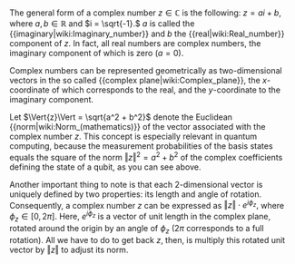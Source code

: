 The general form of a complex number $z \in \mathbb{C}$ is the following: $z = a i + b,$ where $a, b \in \mathbb{R}$ and $i = \sqrt{-1}.$ $a$ is called the {{imaginary|wiki:Imaginary_number}} and $b$ the {{real|wiki:Real_number}} component of $z.$ In fact, all real numbers are complex numbers, the imaginary component of which is zero ($a=0$).

Complex numbers can be represented geometrically as two-dimensional vectors in the so called {{complex plane|wiki:Complex_plane}}, the $x$-coordinate of which corresponds to the real, and the $y$-coordinate to the imaginary component.

Let $\Vert{z}\Vert = \sqrt{a^2 + b^2}$ denote the Euclidean {{norm|wiki:Norm_(mathematics)}} of the vector associated with the complex number $z.$ This concept is especially relevant in quantum computing, because the measurement probabilities of the basis states equals the square of the norm $\Vert{z}\Vert^2 = a^2 + b^2$ of the complex coefficients defining the state of a qubit, as you can see above.

Another important thing to note is that each 2-dimensional vector is uniquely defined by two properties: its length and angle of rotation. Consequently, a complex number $z$ can be expressed as $\Vert{z}\Vert \cdot e^{i \phi_z},$ where $\phi_z \in [0, 2\pi].$ Here, $e^{i \phi_z}$ is a vector of unit length in the complex plane, rotated around the origin by an angle of $\phi_z$ ($2\pi$ corresponds to a full rotation). All we have to do to get back $z,$ then, is multiply this rotated unit vector by $\Vert{z}\Vert$ to adjust its norm.

